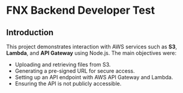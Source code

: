 # FNX Backend Developer Test
## Introduction
This project demonstrates interaction with AWS services such as **S3**, **Lambda**, and **API Gateway** using Node.js. The main objectives were:
- Uploading and retrieving files from S3.
- Generating a pre-signed URL for secure access.
- Setting up an API endpoint with AWS API Gateway and Lambda.
- Ensuring the API is not publicly accessible.

